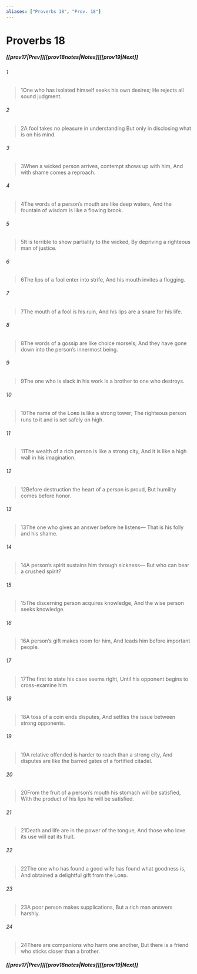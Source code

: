 ```yaml
---
aliases: ["Proverbs 18", "Prov. 18"]
---
```

# Proverbs 18
##### <span class=arrow-left></span>[[prov17|Prev]]<span class=navigation-separator></span>[[prov18notes|Notes]]<span class=navigation-separator></span>[[prov19|Next]]<span class=arrow-right></span>
###### 1
><span class=verse-first-poetry>1</span>One who has isolated himself seeks his own desires;
>He rejects all sound judgment.
###### 2
><span class=verse-body-poetry>2</span>A fool takes no pleasure in understanding
>But only in disclosing what is on his mind.
###### 3
><span class=verse-body-poetry>3</span>When a wicked person arrives, contempt shows up with him,
>And with shame comes a reproach.
###### 4
><span class=verse-body-poetry>4</span>The words of a person’s mouth are like deep waters,
>And the fountain of wisdom is like a flowing brook.
###### 5
><span class=verse-body-poetry>5</span>It is terrible to show partiality to the wicked,
>By depriving a righteous man of justice.
###### 6
><span class=verse-body-poetry>6</span>The lips of a fool enter into strife,
>And his mouth invites a flogging.
###### 7
><span class=verse-body-poetry>7</span>The mouth of a fool is his ruin,
>And his lips are a snare for his life.
###### 8
><span class=verse-body-poetry>8</span>The words of a gossip are like choice morsels;
>And they have gone down into the person’s innermost being.
###### 9
><span class=verse-body-poetry>9</span>The one who is slack in his work
>Is a brother to one who destroys.
###### 10
><span class=verse-body-poetry>10</span>The name of the Lᴏʀᴅ is like a strong tower;
>The righteous person runs to it and is set safely on high.
###### 11
><span class=verse-body-poetry>11</span>The wealth of a rich person is like a strong city,
>And it is like a high wall in his imagination.
###### 12
><span class=verse-body-poetry>12</span>Before destruction the heart of a person is proud,
>But humility comes before honor.
###### 13
><span class=verse-body-poetry>13</span>The one who gives an answer before he listens—
>That is his folly and his shame.
###### 14
><span class=verse-body-poetry>14</span>A person’s spirit sustains him through sickness—
>But who can bear a crushed spirit?
###### 15
><span class=verse-body-poetry>15</span>The discerning person acquires knowledge,
>And the wise person seeks knowledge.
###### 16
><span class=verse-body-poetry>16</span>A person’s gift makes room for him,
>And leads him before important people.
###### 17
><span class=verse-body-poetry>17</span>The first to state his case seems right,
>Until his opponent begins to cross-examine him.
###### 18
><span class=verse-body-poetry>18</span>A toss of a coin ends disputes,
>And settles the issue between strong opponents.
###### 19
><span class=verse-body-poetry>19</span>A relative offended is harder to reach than a strong city,
>And disputes are like the barred gates of a fortified citadel.
###### 20
><span class=verse-body-poetry>20</span>From the fruit of a person’s mouth his stomach will be satisfied,
>With the product of his lips he will be satisfied.
###### 21
><span class=verse-body-poetry>21</span>Death and life are in the power of the tongue,
>And those who love its use will eat its fruit.
###### 22
><span class=verse-body-poetry>22</span>The one who has found a good wife has found what goodness is,
>And obtained a delightful gift from the Lᴏʀᴅ.
###### 23
><span class=verse-body-poetry>23</span>A poor person makes supplications,
>But a rich man answers harshly.
###### 24
><span class=verse-body-poetry>24</span>There are companions who harm one another,
>But there is a friend who sticks closer than a brother.
##### <span class=arrow-left></span>[[prov17|Prev]]<span class=navigation-separator></span>[[prov18notes|Notes]]<span class=navigation-separator></span>[[prov19|Next]]<span class=arrow-right></span>